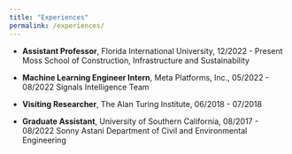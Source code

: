 ```yaml
---
title: "Experiences"
permalink: /experiences/
---
```



- **Assistant Professor**, Florida International University, 12/2022 - Present
Moss School of Construction, Infrastructure and Sustainability

- **Machine Learning Engineer Intern**, Meta Platforms, Inc., 05/2022 - 08/2022
Signals Intelligence Team

- **Visiting Researcher**, The Alan Turing Institute, 06/2018 - 07/2018

- **Graduate Assistant**, University of Southern California, 08/2017 - 08/2022
Sonny Astani Department of Civil and Environmental Engineering   
